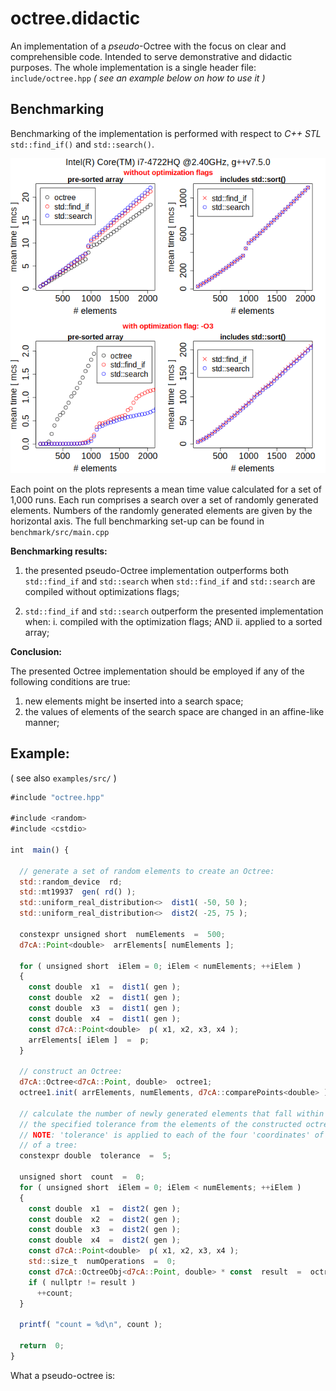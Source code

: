 # octree.didactic

An implementation of a *pseudo*-Octree
with the focus on clear and comprehensible code.
Intended to serve demonstrative and didactic purposes.
The whole implementation is a single header file: `include/octree.hpp`
*( see an example below on how to use it )*

## Benchmarking

Benchmarking of the implementation is performed
with respect to *C++ STL* `std::find_if()` and `std::search()`.

![benchmark](https://github.com/uriheep/octree.didactic/blob/dev/benchmark/benchmark.png?raw=true)

Each point on the plots represents a mean time value calculated for a set of
1,000 runs. Each run comprises a search over a set of randomly generated
elements. Numbers of the randomly generated elements are given by the horizontal axis.
The full benchmarking set-up can be found in `benchmark/src/main.cpp`

**Benchmarking results:**

1. the presented pseudo-Octree implementation outperforms
   both `std::find_if` and `std::search`
   when `std::find_if` and `std::search` are compiled without optimizations flags;

2. `std::find_if` and `std::search` outperform
   the presented implementation when:
   i. compiled with the optimization flags;
   AND
   ii. applied to a sorted array;

**Conclusion:**

The presented Octree implementation should be employed if
any of the following conditions are true:

1. new elements might be inserted into a search space;
2. the values of elements of the search space are changed in an affine-like manner;


## Example:

( see also `examples/src/` )

```javascript
#include "octree.hpp"

#include <random>
#include <cstdio>

int  main() {

  // generate a set of random elements to create an Octree:
  std::random_device  rd;
  std::mt19937  gen( rd() );
  std::uniform_real_distribution<>  dist1( -50, 50 );
  std::uniform_real_distribution<>  dist2( -25, 75 );

  constexpr unsigned short  numElements  =  500;
  d7cA::Point<double>  arrElements[ numElements ];

  for ( unsigned short  iElem = 0; iElem < numElements; ++iElem )
  {
    const double  x1  =  dist1( gen );
    const double  x2  =  dist1( gen );
    const double  x3  =  dist1( gen );
    const double  x4  =  dist1( gen );
    const d7cA::Point<double>  p( x1, x2, x3, x4 );
    arrElements[ iElem ]  =  p;
  }

  // construct an Octree:
  d7cA::Octree<d7cA::Point, double>  octree1;
  octree1.init( arrElements, numElements, d7cA::comparePoints<double> );

  // calculate the number of newly generated elements that fall within
  // the specified tolerance from the elements of the constructed octree1:
  // NOTE: 'tolerance' is applied to each of the four 'coordinates' of an element
  // of a tree:
  constexpr double  tolerance  =  5;

  unsigned short  count  =  0;
  for ( unsigned short  iElem = 0; iElem < numElements; ++iElem )
  {
    const double  x1  =  dist2( gen );
    const double  x2  =  dist2( gen );
    const double  x3  =  dist2( gen );
    const double  x4  =  dist2( gen );
    const d7cA::Point<double>  p( x1, x2, x3, x4 );
    std::size_t  numOperations  =  0;
    const d7cA::OctreeObj<d7cA::Point, double> * const  result  =  octree1.find( p, numOperations, tolerance );
    if ( nullptr != result )
      ++count;
  }

  printf( "count = %d\n", count );

  return  0;
}
```

What a pseudo-octree is:
